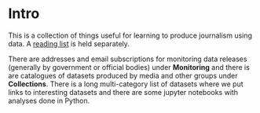 Intro
============================

This is a collection of things useful for learning to produce journalism using data. A [reading list](https://dj-reading.readthedocs.io/en/latest/#) is held separately.

There are addresses and email subscriptions for monitoring data releases (generally by government or official bodies) under **Monitoring** and there is are catalogues of datasets produced by media and other groups under **Collections**. There is a long multi-category list of datasets where we put links to interesting datasets and there are some jupyter notebooks with analyses done in Python.
